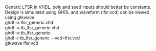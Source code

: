 Generic LFSR in VHDL. poly and seed inputs should better be constants. Design is simulated using GHDL and waveform (lfsr.vcd) can be viewed using gtkwave.<br/>
ghdl -a lfsr_generic.vhd<br/>
ghdl -a tb_lfsr_generic.vhd<br/>
ghdl -e tb_lfsr_generic<br/>
ghdl -r tb_lfsr_generic --vcd=lfsr.vcd<br/>
gtkwave lfsr.vcd<br/>
